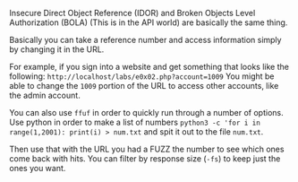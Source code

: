 
Insecure Direct Object Reference (IDOR) and Broken Objects Level Authorization (BOLA) (This is in the API world) are basically the same thing.

Basically you can take a reference number and access information simply by changing it in the URL.

For example, if you sign into a website and get something that looks like the following:
	`http://localhost/labs/e0x02.php?account=1009` 
You might be able to change the `1009` portion of the URL to access other accounts, like the admin account.

You can also use `ffuf` in order to quickly run through a number of options.  Use python in order to make a list of numbers `python3 -c 'for i in range(1,2001): print(i) > num.txt` and spit it out to the file `num.txt`.

Then use that with the URL you had a FUZZ the number to see which ones come back with hits.  You can filter by response size (`-fs`) to keep just the ones you want.